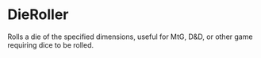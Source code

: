 # DieRoller
Rolls a die of the specified dimensions, useful for MtG, D&amp;D, or other game requiring dice to be rolled.
